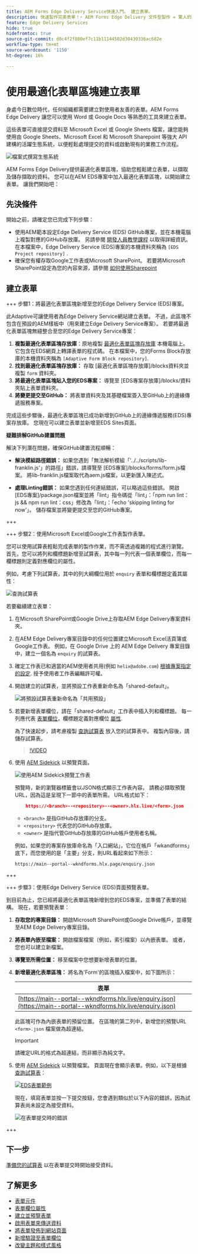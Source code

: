 ```yaml
---
title: AEM Forms Edge Delivery Service快速入門。 建立表單。
description: 快速製作完美表單！⚡ AEM Forms Edge Delivery 文件型製作 = 驚人的速度和 SEO 友善表單，讓使用者更滿意且適用於搜尋引擎。
feature: Edge Delivery Services
hide: true
hidefromtoc: true
source-git-commit: d0c4f2f880ef7c11b11144502d30430336ac682e
workflow-type: tm+mt
source-wordcount: '1150'
ht-degree: 16%

---
```



# 使用最適化表單區塊建立表單

身處今日數位時代，任何組織都需要建立對使用者友善的表單。AEM Forms Edge Delivery 讓您可以使用 Word 或 Google Docs 等熟悉的工具來建立表單。

這些表單可直接提交資料至 Microsoft Excel 或 Google Sheets 檔案，讓您能夠使用由 Google Sheets、Microsoft Excel 和 Microsoft Sharepoint 等強大 API 建構的活躍生態系統，以便輕鬆處理提交的資料或啟動現有的業務工作流程。

![檔案式撰寫生態系統](/help/edge/assets/document-based-authoring-workflow-create-form.png)

AEM Forms Edge Delivery提供最適化表單區塊，協助您輕鬆建立表單，以擷取及儲存擷取的資料。 您可以在AEM EDS專案中加入最適化表單區塊，以開始建立表單。 讓我們開始吧：


## 先決條件

開始之前，請確定您已完成下列步驟：

* 使用AEM範本設定Edge Delivery Service (EDS) GitHub專案，並在本機電腦上複製對應的GitHub存放庫。 另請參閱 [開發人員教學課程](https://www.aem.live/developer/tutorial) 以取得詳細資訊。 在本檔案中，Edge Delivery Service (EDS)專案的本機資料夾稱為 `[EDS Project repository]` .
* 確保您有權存取Google工作表或Microsoft SharePoint。 若要將Microsoft SharePoint設定為您的內容來源，請參閱 [如何使用Sharepoint](https://www.aem.live/docs/setup-customer-sharepoint)



## 建立表單

+++ 步驟1：將最適化表單區塊新增至您的Edge Delivery Service (EDS)專案。

此Adaptive可讓使用者為Edge Delivery Service網站建立表單。 不過，此區塊不包含在預設的AEM樣板中（用來建立Edge Delivery Service專案）。 若要將最適化表單區塊無縫整合至您的Edge Delivery Service專案：

1. **複製最適化表單區塊存放庫**：原地複製 [最適化表單區塊存放庫](https://github.com/adobe/afb) 本機電腦上。 它包含在EDS網頁上轉譯表單的程式碼。 在本檔案中，您的Forms Block存放庫的本機資料夾稱為 `[Adaptive Form Block repository]`.
1. **找到最適化表單區塊存放庫：** 存取 [最適化表單區塊存放庫]/blocks資料夾並複製 `form` 資料夾。
1. **將最適化表單區塊貼入您的EDS專案：**
導覽至 [EDS專案存放庫]/blocks/資料夾貼上表單資料夾。
1. **將變更提交至GitHub：** 將表單資料夾及其基礎檔案簽入至GitHub上的邊緣傳遞服務專案。

完成這些步驟後，最適化表單區塊已成功新增到GitHub上的邊緣傳遞服務(EDS)專案存放庫。 您現在可以建立表單並新增至EDS Sites頁面。


**疑難排解GitHub建置問題**

解決下列潛在問題，確保GitHub建置流程順暢：

* **解決模組路徑錯誤：**
如果您遇到「無法解析模組「&#39;../../scripts/lib-franklin.js&#39;」的路徑」錯誤，請導覽至 [EDS專案]/blocks/forms/form.js檔案。 將lib-franklin.js檔案取代為aem.js檔案，以更新匯入陳述式。

* **處理Linting錯誤：**
如果您遇到任何連結錯誤，可以略過這些錯誤。 開啟 [EDS專案]/package.json檔案並將「lint」指令碼從「lint」：「npm run lint：js &amp;&amp; npm run lint：css」修改為「lint」：「echo &#39;skipping linting for now&#39;」。 儲存檔案並將變更提交至您的GitHub專案。



+++

+++ 步驟2：使用Microsoft Excel或Google工作表製作表單。

您可以使用試算表輕鬆完成表單的製作作業，而不需透過複雜的程式進行瀏覽。 首先，您可以將列和欄標題新增至試算表，其中每一列代表一個表單欄位，而每一欄標題則定義對應欄位的屬性。

例如，考慮下列試算表，其中的列大綱欄位用於 `enquiry` 表單和欄標題定義其屬性：

![查詢試算表](/help/edge/assets/enquiry-form-spreadsheet.png)

若要繼續建立表單：

1. 在Microsoft SharePoint或Google Drive上存取AEM Edge Delivery專案資料夾。

1. 在AEM Edge Delivery專案目錄中的任何位置建立Microsoft Excel活頁簿或Google工作表。 例如，在 Google Drive 上的 AEM Edge Delivery 專案目錄中，建立一個名為 `enquiry` 的試算表。

1. 確定工作表已和適當的AEM使用者共用(例如 `helix@adobe.com`) [根據專案指定的設定](https://www.aem.live/docs/setup-customer-sharepoint). 授予使用者工作表編輯許可權。

1. 開啟建立的試算表，並將預設工作表重新命名為「shared-default」。

   ![將預設試算表重新命名為「共用預設」](/help/edge/assets/rename-sheet-to-shared-default.png)

1. 若要新增表單欄位，請在「shared-default」工作表中插入列和欄標題。 每一列應代表 [表單欄位](/help/edge/docs/forms/form-components.md)，欄標題定義對應欄位 [屬性](/help/edge/docs/forms/eds-form-field-properties).

   為了快速起步，請考慮複製 [查詢試算表](https://docs.google.com/spreadsheets/d/196lukD028RDK_evBelkOonPxC7w0l_IiJ-Yx3DvMfNk/edit#gid=0) 放入您的試算表中。 複製內容後，請儲存試算表。

   >[!VIDEO](https://video.tv.adobe.com/v/3427468?quality=12&learn=on)


1. 使用 [AEM Sidekick](https://www.aem.live/developer/tutorial#preview-and-publish-your-content) 以預覽頁面。

   ![使用AEM Sidekick預覽工作表](/help/edge/assets/preview-form.png)

   預覽時，新的瀏覽器標籤會以JSON格式顯示工作表內容。 請務必擷取預覽URL，因為這是呈現下一節中的表單所需。 URL格式如下：


   ```JSON
       https://<branch>--<repository>--<owner>.hlx.live/<form>.json
   ```

   * `<branch>` 是指GitHub存放庫的分支。
   * `<repository>` 代表您的GitHub存放庫。
   * `<owner>` 是指代管GitHub存放庫的GitHub帳戶使用者名稱。

   例如，如果您的專案存放庫命名為「入口網站」，它位在帳戶「wkandforms」底下，而您使用的是「主要」分支，則URL看起來如下所示：

   `https://main--portal--wkndforms.hlx.page/enquiry.json`


+++

+++ 步驟3：使用Edge Delivery Service (EDS)頁面預覽表單。


到目前為止，您已經將最適化表單區塊新增到您的EDS專案，並準備了表單的結構。 現在，若要預覽表單：

1. **存取您的專案目錄：** 開啟Microsoft SharePoint或Google Drive帳戶，並導覽至AEM Edge Delivery專案目錄。

1. **將表單內嵌至檔案：** 開啟檔案檔案（例如，索引檔案）以內嵌表單。 或者，您也可以建立新檔案。

1. **導覽至所需位置：** 移至檔案中您想要新增表單的位置。

1. **新增最適化表單區塊：** 將名為&#39;Form&#39;的區塊插入檔案中，如下圖所示：

   | 表單 |
   |---|
   | [https://main--portal--wkndforms.hlx.live/enquiry.json](https://main--portal--wkndforms.hlx.live/enquiry.json) |

   此區塊可作為內嵌表單的預留位置。 在區塊的第二列中，新增您的預覽URL `<form>.json` 檔案做為超連結。

   >[!IMPORTANT]
   >
   >
   > 請確定URL的格式為超連結，而非顯示為純文字。


1. 使用 [AEM Sidekick](https://www.aem.live/developer/tutorial#preview-and-publish-your-content) 以預覽檔案。 頁面現在會顯示表單。例如，以下是根據 [查詢試算表](https://docs.google.com/spreadsheets/d/196lukD028RDK_evBelkOonPxC7w0l_IiJ-Yx3DvMfNk/edit#gid=0)：


   [![EDS表單範例](/help/edge/assets/eds-form.png)](https://main--portal--wkndforms.hlx.live/)

   現在，填寫表單並按一下提交按鈕，您會遇到類似於以下內容的錯誤，因為試算表尚未設定為接受資料。

   ![在表單提交時的錯誤](/help/edge/assets/form-error.png)

+++


## 下一步

[準備您的試算表](/help/edge/docs/forms/submit-forms.md) 以在表單提交時開始接受資料。



## 了解更多

* [表單元件](/help/edge/docs/forms/form-components.md)
* [表單欄位屬性](/help/edge/docs/forms/eds-form-field-properties)
* [建立並預覽表單](/help/edge/docs/forms/create-forms.md)
* [啟用表單來傳送資料](/help/edge/docs/forms/submit-forms.md)
* [將表單發佈到網站頁面](/help/edge/docs/forms/publish-eds-forms.md)
* [新增驗證至表單欄位](/help/edge/docs/forms/validate-forms.md)
* [改變主題和樣式風格](/help/edge/docs/forms/style-theme-forms.md)
